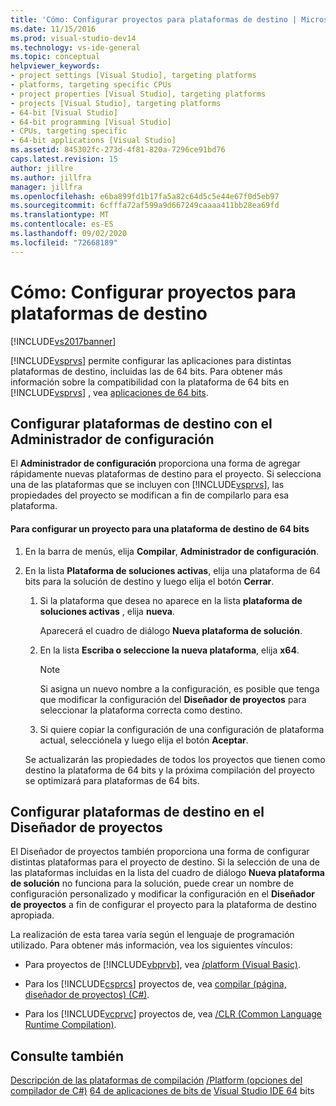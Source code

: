 ```yaml
---
title: 'Cómo: Configurar proyectos para plataformas de destino | Microsoft Docs'
ms.date: 11/15/2016
ms.prod: visual-studio-dev14
ms.technology: vs-ide-general
ms.topic: conceptual
helpviewer_keywords:
- project settings [Visual Studio], targeting platforms
- platforms, targeting specific CPUs
- project properties [Visual Studio], targeting platforms
- projects [Visual Studio], targeting platforms
- 64-bit [Visual Studio]
- 64-bit programming [Visual Studio]
- CPUs, targeting specific
- 64-bit applications [Visual Studio]
ms.assetid: 845302fc-273d-4f81-820a-7296ce91bd76
caps.latest.revision: 15
author: jillre
ms.author: jillfra
manager: jillfra
ms.openlocfilehash: e6ba899fd1b17fa5a82c64d5c5e44e67f0d5eb97
ms.sourcegitcommit: 6cfffa72af599a9d667249caaaa411bb28ea69fd
ms.translationtype: MT
ms.contentlocale: es-ES
ms.lasthandoff: 09/02/2020
ms.locfileid: "72668189"
---
```

# <a name="how-to-configure-projects-to-target-platforms"></a>Cómo: Configurar proyectos para plataformas de destino
[!INCLUDE[vs2017banner](../includes/vs2017banner.md)]

[!INCLUDE[vsprvs](../includes/vsprvs-md.md)] permite configurar las aplicaciones para distintas plataformas de destino, incluidas las de 64 bits. Para obtener más información sobre la compatibilidad con la plataforma de 64 bits en [!INCLUDE[vsprvs](../includes/vsprvs-md.md)] , vea [aplicaciones de 64 bits](https://msdn.microsoft.com/library/fd4026bc-2c3d-4b27-86dc-ec5e96018181).

## <a name="targeting-platforms-with-the-configuration-manager"></a>Configurar plataformas de destino con el Administrador de configuración
 El **Administrador de configuración** proporciona una forma de agregar rápidamente nuevas plataformas de destino para el proyecto. Si selecciona una de las plataformas que se incluyen con [!INCLUDE[vsprvs](../includes/vsprvs-md.md)], las propiedades del proyecto se modifican a fin de compilarlo para esa plataforma.

#### <a name="to-configure-a-project-to-target-a-64-bit-platform"></a>Para configurar un proyecto para una plataforma de destino de 64 bits

1. En la barra de menús, elija **Compilar**, **Administrador de configuración**.

2. En la lista **Plataforma de soluciones activas**, elija una plataforma de 64 bits para la solución de destino y luego elija el botón **Cerrar**.

   1. Si la plataforma que desea no aparece en la lista **plataforma de soluciones activas** , elija **nueva**.

        Aparecerá el cuadro de diálogo **Nueva plataforma de solución**.

   2. En la lista **Escriba o seleccione la nueva plataforma**, elija **x64**.

       > [!NOTE]
       > Si asigna un nuevo nombre a la configuración, es posible que tenga que modificar la configuración del **Diseñador de proyectos** para seleccionar la plataforma correcta como destino.

   3. Si quiere copiar la configuración de una configuración de plataforma actual, selecciónela y luego elija el botón **Aceptar**.

   Se actualizarán las propiedades de todos los proyectos que tienen como destino la plataforma de 64 bits y la próxima compilación del proyecto se optimizará para plataformas de 64 bits.

## <a name="targeting-platforms-in-the-project-designer"></a>Configurar plataformas de destino en el Diseñador de proyectos
 El Diseñador de proyectos también proporciona una forma de configurar distintas plataformas para el proyecto de destino. Si la selección de una de las plataformas incluidas en la lista del cuadro de diálogo **Nueva plataforma de solución** no funciona para la solución, puede crear un nombre de configuración personalizado y modificar la configuración en el **Diseñador de proyectos** a fin de configurar el proyecto para la plataforma de destino apropiada.

 La realización de esta tarea varía según el lenguaje de programación utilizado. Para obtener más información, vea los siguientes vínculos:

- Para proyectos de [!INCLUDE[vbprvb](../includes/vbprvb-md.md)], vea [/platform (Visual Basic)](https://msdn.microsoft.com/library/f9bc61e6-e854-4ae1-87b9-d6244de23fd1).

- Para los [!INCLUDE[csprcs](../includes/csprcs-md.md)] proyectos de, vea [compilar (página, diseñador de proyectos) (C#)](../ide/reference/build-page-project-designer-csharp.md).

- Para los [!INCLUDE[vcprvc](../includes/vcprvc-md.md)] proyectos de, vea [/CLR (Common Language Runtime Compilation)](https://msdn.microsoft.com/library/fec5a8c0-40ec-484c-a213-8dec918c1d6c).

## <a name="see-also"></a>Consulte también
 [Descripción de las plataformas de compilación](../ide/understanding-build-platforms.md) [/Platform (opciones del compilador de C#)](https://msdn.microsoft.com/library/c290ff5e-47f4-4a85-9bb3-9c2525b0be04) [64 de aplicaciones de bits de](https://msdn.microsoft.com/library/fd4026bc-2c3d-4b27-86dc-ec5e96018181) [Visual Studio IDE 64](../ide/visual-studio-ide-64-bit-support.md) bits
